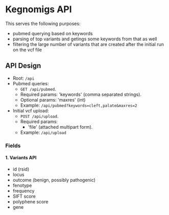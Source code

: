 # Kegnomigs API

This serves the following purposes:

* pubmed querying based on keywords
* parsing of top variants and getings some keywords from that as well
* filtering the large number of variants that are created after the initial run on the vcf file


## API Design

* Root: `/api`
* Pubmed queries:
    - `GET /api/pubmed`.
    - Required params: 'keywords' (comma separated strings).
    - Optional params: 'maxres' (int)
    - Example: `/api/pubmed?keywords=cleft,palate&maxres=2`
* Initial vcf upload:
    - `POST /api/upload`.
    - Required params:
        - 'file' (attached multipart form).
    - Example: `/api/upload`




### Fields

#### 1. Variants API

* id (rsid)
* locus
* outcome (benign, possibly pathogenic)
* fenotype
* frequency
* SIFT score
* polyphene score
* gene


